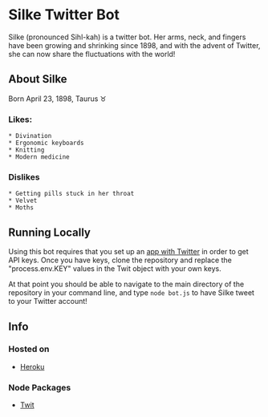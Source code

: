 # Silke Twitter Bot
Silke (pronounced Sihl-kah) is a twitter bot. Her arms, neck, and fingers have been growing and shrinking since 1898, and with the advent of Twitter, she can now share the fluctuations with the world! 
## About Silke
Born April 23, 1898, Taurus ♉
### Likes: 
    * Divination
    * Ergonomic keyboards
    * Knitting
    * Modern medicine
### Dislikes
    * Getting pills stuck in her throat
    * Velvet
    * Moths
## Running Locally
Using this bot requires that you set up an [app with Twitter](https://apps.twitter.com/ "Apps.Twitter") in order to get API keys. Once you have keys, clone the repository and replace the "process.env.KEY" values in the Twit object with your own keys. 

At that point you should be able to navigate to the main directory of the repository in your command line, and type `node bot.js` to have Silke tweet to your Twitter account!
## Info
### Hosted on
* [Heroku](https://heroku.com/ "Heroku")
### Node Packages
* [Twit](https://www.npmjs.com/package/twit "Twit npm package")
